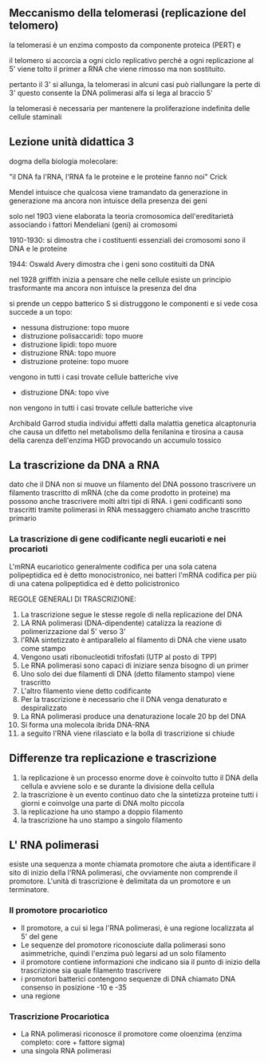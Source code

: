 ## Meccanismo della telomerasi (replicazione del telomero)

la telomerasi è un enzima composto da componente proteica (PERT) e

il telomero si accorcia a ogni ciclo replicativo perché a ogni replicazione al 5' viene tolto il primer a RNA che viene rimosso ma non sostituito.

pertanto il 3' si allunga, la telomerasi in alcuni casi può riallungare la perte di 3' questo consente la DNA polimerasi alfa si lega al braccio 5'

la telomerasi è necessaria per mantenere la proliferazione indefinita delle cellule staminali

## Lezione unità didattica 3

dogma della biologia molecolare:

"il DNA fa l'RNA, l'RNA fa le proteine e le proteine fanno noi"
Crick

Mendel intuisce che qualcosa viene tramandato da generazione in generazione ma ancora non intuisce della presenza dei geni

solo nel 1903 viene elaborata la teoria cromosomica dell'ereditarietà associando i fattori Mendeliani (geni) ai cromosomi

1910-1930: si dimostra che i costituenti essenziali dei cromosomi sono il DNA e le proteine

1944: Oswald Avery dimostra che i geni sono costituiti da DNA

nel 1928 griffith inizia a pensare che nelle cellule esiste un principio trasformante ma ancora non intuisce la presenza del dna

si prende un ceppo batterico S si distruggono le componenti e si vede cosa succede a un topo:

* nessuna distruzione: topo muore
* distruzione polisaccaridi: topo muore
* distruzione lipidi: topo muore
* distruzione RNA: topo muore
* distruzione proteine: topo muore

vengono in tutti i casi trovate cellule batteriche vive

* distruzione DNA: topo vive

non vengono in tutti i casi trovate cellule batteriche vive

Archibald Garrod studia individui affetti dalla malattia genetica alcaptonuria che causa un difetto nel metabolismo della fenilanina e tirosina a causa della carenza dell'enzima HGD provocando un accumulo tossico

## La trascrizione da DNA a RNA

dato che il DNA non si muove un filamento del DNA possono trascrivere un filamento trascritto di mRNA (che da come prodotto in proteine) ma possono anche trascrivere molti altri tipi di RNA.
i geni codificanti sono trascritti tramite polimerasi in RNA messaggero chiamato anche trascritto primario

### La trascrizione di gene codificante negli eucarioti e nei procarioti

L'mRNA eucariotico generalmente codifica per una sola catena polipeptidica ed è detto monocistronico, nei batteri l'mRNA codifica per più di una catena polipeptidica ed è detto policistronico

REGOLE GENERALI DI TRASCRIZIONE:


 1. La trascrizione segue le stesse regole di nella replicazione del DNA
 2. LA RNA polimerasi (DNA-dipendente) catalizza la reazione di polimerizzazione dal 5' verso 3'
 3. l'RNA sintetizzato è antiparallelo al filamento di DNA che viene usato come stampo
 4. Vengono usati ribonucleotidi trifosfati (UTP al posto di TPP)
 5. Le RNA polimerasi sono capaci di iniziare senza bisogno di un primer
 6. Uno solo dei due filamenti di DNA (detto filamento stampo) viene trascritto
 7. L'altro filamento viene detto codificante
 8. Per la trascrizione è necessario che il DNA venga denaturato e despiralizzato
 9. La RNA polimerasi produce una denaturazione locale 20 bp del DNA
10. Si forma una molecola ibrida DNA-RNA
11. a seguito l'RNA viene rilasciato e la bolla di trascrizione si chiude

## Differenze tra replicazione e trascrizione


1. la replicazione è un processo enorme dove è coinvolto tutto il DNA della cellula e avviene solo e se durante la divisione della cellula
2. la trascrizione è un evento continuo dato che la sintetizza proteine tutti i giorni e coinvolge una parte di DNA molto piccola
3. la replicazione ha uno stampo a doppio filamento
4. la trascrizione ha uno stampo a singolo filamento

## L' RNA polimerasi

esiste una sequenza a monte chiamata promotore che aiuta a identificare il sito di inizio della l'RNA polimerasi, che ovviamente non comprende il promotore. L'unità di trascrizione è delimitata da un promotore e un terminatore.

### Il promotore procariotico

* Il promotore, a cui si lega l'RNA polimerasi, è una regione localizzata al 5' del gene
* Le sequenze del promotore riconosciute dalla polimerasi sono asimmetriche, quindi l'enzima può legarsi ad un solo filamento
* il promotore contiene informazioni che indicano sia il punto di inizio della trascrizione sia quale filamento trascrivere
* i promotori batterici contengono sequenze di DNA chiamato DNA consenso in posizione -10 e -35
* una regione

### Trascrizione Procariotica

* La RNA polimerasi riconosce il promotore come oloenzima (enzima completo: core + fattore sigma)
* una singola RNA polimerasi


